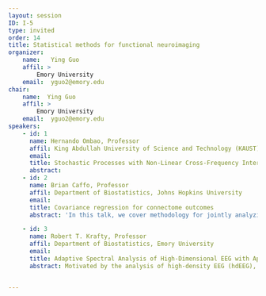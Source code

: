 ```yaml
---
layout: session
ID: I-5
type: invited
order: 14
title: Statistical methods for functional neuroimaging 
organizer:
    name:   Ying Guo
    affil: > 
        Emory University      
    email:  yguo2@emory.edu
chair:
    name:  Ying Guo
    affil: > 
        Emory University      
    email:  yguo2@emory.edu
speakers:
    - id: 1
      name: Hernando Ombao, Professor
      affil: King Abdullah University of Science and Technology (KAUST)
      email: 
      title: Stochastic Processes with Non-Linear Cross-Frequency Interactions with Applications to EEGs and LFPs
      abstract: 
    - id: 2
      name: Brian Caffo, Professor
      affil: Department of Biostatistics, Johns Hopkins University
      email: 
      title: Covariance regression for connectome outcomes
      abstract: 'In this talk, we cover methodology for jointly analyzing a collection of covariance or correlation matrices that depend on other variables. This covariance-as-an-outcome regression problem arises commonly in the study of brain imaging, where the covariance matrix in question is an estimate of functional or structural connectivity. Two main approaches to covariance regression exists: outer product models and joint diagonalization approaches. We investigate joint diagonalization approaches and discuss the benefits and costs of this solution. We distinguish between diagonalization approaches where the eigenvectors are selected in the absence of covariate information and those that chose the eigenvectors so that the result regression model holds best. The methods are applied to resting state functional magnetic resonance imaging data in a study of aphasia and potential interventions.'

    - id: 3
      name: Robert T. Krafty, Professor
      affil: Department of Biostatistics, Emory University
      email: 
      title: Adaptive Spectral Analysis of High-Dimensional EEG with Application to Monitoring Transcranial Magnetic Stimulation during Psychosis 
      abstract: Motivated by the analysis of high-density EEG (hdEEG), in this talk we discuss a nonparametric approach to spectral analysis of a high-dimensional multivariate nonstationary time. The procedure is based on a novel frequency-domain factor model that provides a flexible yet parsimonious representation of spectral matrices from a large number of simultaneously observed time series. Real and imaginary parts of the factor loading matrices are modeled independently using a prior that is formulated from the tensor product of penalized splines and multiplicative gamma process shrinkage priors, allowing for infinitely many factors with loadings increasingly shrunk towards zero as the column index increases. Formulated in a fully Bayesian framework, the time series is adaptively partitioned into approximately stationary segments, where both the number and location of partition points are assumed unknown. Stochastic approximation Monte Carlo (SAMC) techniques are used to accommodate the unknown number of segments, and a conditional Whittle likelihood-based Gibbs sampler is developed for efficient sampling within segments.  By averaging over the distribution of partitions, the proposed method can approximate both abrupt and slowly varying changes in spectral matrices.  The method is used to analyze hdEEG from a patient receiving transcranial magnetic stimulation (TMS) while hospitalized for a first-break psychotic episode. 


---
```

